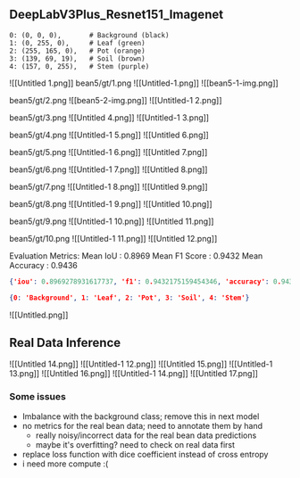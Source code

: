 ## DeepLabV3Plus_Resnet151_Imagenet
```
0: (0, 0, 0),       # Background (black)
1: (0, 255, 0),     # Leaf (green)
2: (255, 165, 0),   # Pot (orange)
3: (139, 69, 19),   # Soil (brown)
4: (157, 0, 255),   # Stem (purple)
```
![[Untitled 1.png]]
bean5/gt/1.png
![[Untitled-1.png]]
![[bean5-1-img.png]]

bean5/gt/2.png
![[bean5-2-img.png]]
![[Untitled-1 2.png]]

bean5/gt/3.png
![[Untitled 4.png]]
![[Untitled-1 3.png]]

bean5/gt/4.png
![[Untitled-1 5.png]]
![[Untitled 6.png]]

bean5/gt/5.png
![[Untitled-1 6.png]]
![[Untitled 7.png]]

bean5/gt/6.png
![[Untitled-1 7.png]]
![[Untitled 8.png]]

bean5/gt/7.png
![[Untitled-1 8.png]]
![[Untitled 9.png]]

bean5/gt/8.png
![[Untitled-1 9.png]]
![[Untitled 10.png]]

bean5/gt/9.png
![[Untitled-1 10.png]]
![[Untitled 11.png]]

bean5/gt/10.png
![[Untitled-1 11.png]]
![[Untitled 12.png]]

Evaluation Metrics:
Mean IoU      : 0.8969
Mean F1 Score : 0.9432
Mean Accuracy : 0.9436

```json
{'iou': 0.8969278931617737, 'f1': 0.9432175159454346, 'accuracy': 0.9436219930648804}
```

```json
{0: 'Background', 1: 'Leaf', 2: 'Pot', 3: 'Soil', 4: 'Stem'}
```
![[Untitled.png]]

## Real Data Inference
![[Untitled 14.png]]
![[Untitled-1 12.png]]
![[Untitled 15.png]]
![[Untitled-1 13.png]]
![[Untitled 16.png]]
![[Untitled-1 14.png]]
![[Untitled 17.png]]

### Some issues
- Imbalance with the background class; remove this in next model
- no metrics for the real bean data; need to annotate them by hand
	- really noisy/incorrect data for the real bean data predictions
	- maybe it's overfitting? need to check on real data first
- replace loss function with dice coefficient instead of cross entropy
- i need more compute :(